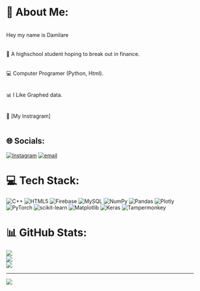 # 💫 About Me:
<br>Hey my name is Damilare<br/><br><br>🧠 A highschool student hoping to break out in finance.<br/><br><br>💻 Computer Programer (Python, Html). <br/><br><br>📊 I Like Graphed data. <br/><br><br>🤝 [My Instragram]<br/><br>


## 🌐 Socials:
[![Instagram](https://img.shields.io/badge/Instagram-%23E4405F.svg?logo=Instagram&logoColor=white)](https://instagram.com/nulisdami) [![email](https://img.shields.io/badge/Email-D14836?logo=gmail&logoColor=white)](mailto:damiade5banjo@gmail.com) 

# 💻 Tech Stack:
![C++](https://img.shields.io/badge/c++-%2300599C.svg?style=plastic&logo=c%2B%2B&logoColor=white) ![HTML5](https://img.shields.io/badge/html5-%23E34F26.svg?style=plastic&logo=html5&logoColor=white) ![Firebase](https://img.shields.io/badge/firebase-%23039BE5.svg?style=plastic&logo=firebase) ![MySQL](https://img.shields.io/badge/mysql-4479A1.svg?style=plastic&logo=mysql&logoColor=white) ![NumPy](https://img.shields.io/badge/numpy-%23013243.svg?style=plastic&logo=numpy&logoColor=white) ![Pandas](https://img.shields.io/badge/pandas-%23150458.svg?style=plastic&logo=pandas&logoColor=white) ![Plotly](https://img.shields.io/badge/Plotly-%233F4F75.svg?style=plastic&logo=plotly&logoColor=white) ![PyTorch](https://img.shields.io/badge/PyTorch-%23EE4C2C.svg?style=plastic&logo=PyTorch&logoColor=white) ![scikit-learn](https://img.shields.io/badge/scikit--learn-%23F7931E.svg?style=plastic&logo=scikit-learn&logoColor=white) ![Matplotlib](https://img.shields.io/badge/Matplotlib-%23ffffff.svg?style=plastic&logo=Matplotlib&logoColor=black) ![Keras](https://img.shields.io/badge/Keras-%23D00000.svg?style=plastic&logo=Keras&logoColor=white) ![Tampermonkey](https://img.shields.io/badge/tampermonkey-%2300485B.svg?style=plastic&logo=tampermonkey&logoColor=white)
# 📊 GitHub Stats:
![](https://github-readme-stats.vercel.app/api?username=NulledGarp&theme=gruvbox&hide_border=false&include_all_commits=false&count_private=false)<br/>
![](https://nirzak-streak-stats.vercel.app/?user=NulledGarp&theme=gruvbox&hide_border=false)<br/>
![](https://github-readme-stats.vercel.app/api/top-langs/?username=NulledGarp&theme=gruvbox&hide_border=false&include_all_commits=false&count_private=false&layout=compact)

---
[![](https://visitcount.itsvg.in/api?id=NulledGarp&icon=0&color=5)](https://visitcount.itsvg.in)

<!-- Proudly created with GPRM ( https://gprm.itsvg.in ) -->
